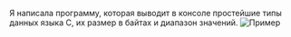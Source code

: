Я написала программу, которая выводит в консоле простейшие типы данных языка С, их размер в байтах и диапазон значений.
![Пример](https://raw.githubusercontent.com/Tanya-12/SP_lab0/Пример.png "Пример")
